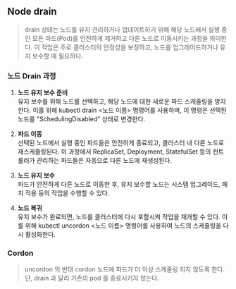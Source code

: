 
## Node drain

> drain 상태는 노드를 유지 관리하거나 업데이트하기 위해 해당 노드에서 실행 중인 모든 파드(Pod)를 안전하게 제거하고 다른 노드로 이동시키는 과정을 의미한다. 이 작업은 주로 클러스터의 안정성을 보장하고, 노드를 업그레이드하거나 유지 보수할 때 필요하다.

### 노드 Drain 과정
1. **노드 유지 보수 준비**
<br>유지 보수를 위해 노드를 선택하고, 해당 노드에 대한 새로운 파드 스케줄링을 방지한다. 이를 위해 kubectl drain <노드 이름> 명령어를 사용하며, 이 명령은 선택된 노드를 "SchedulingDisabled" 상태로 변경한다.


2. **파드 이동**
<br>선택된 노드에서 실행 중인 파드들은 안전하게 종료되고, 클러스터 내 다른 노드로 재스케줄링된다. 이 과정에서 ReplicaSet, Deployment, StatefulSet 등의 컨트롤러가 관리하는 파드들은 자동으로 다른 노드에 재생성된다.


3. **노드 유지 보수**
<br>파드가 안전하게 다른 노드로 이동한 후, 유지 보수할 노드는 시스템 업그레이드, 패치 적용 등의 작업을 수행할 수 있다.


4. **노드 복귀**
<br>유지 보수가 완료되면, 노드를 클러스터에 다시 포함시켜 작업을 재개할 수 있다. 이를 위해 kubectl uncordon <노드 이름> 명령어를 사용하여 노드의 스케줄링을 다시 활성화한다.


### Cordon

> uncordon 의 반대 cordon 노드에 파드가 더 이상 스케줄링 되지 않도록 한다. 단, drain 과 달리 기존의 pod 를 종료시키지 않는다.
